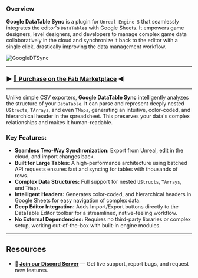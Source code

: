 ### Overview

**Google DataTable Sync** is a plugin for `Unreal Engine 5` that seamlessly integrates the editor's `DataTables` with Google Sheets. It empowers game designers, level designers, and developers to manage complex game data collaboratively in the cloud and synchronize it back to the editor with a single click, drastically improving the data management workflow.

![GoogleDTSync](https://github.com/user-attachments/assets/48bc5e8c-eab1-4b8e-9c4d-2591993c1e17)

---

### ► [🛒 Purchase on the Fab Marketplace](https://your-fab-link.com) ◄

---

Unlike simple CSV exporters, **Google DataTable Sync** intelligently analyzes the structure of your `DataTable`. It can parse and represent deeply nested `UStructs`, `TArrays`, and even `TMaps`, generating an intuitive, color-coded, and hierarchical header in the spreadsheet. This preserves your data's complex relationships and makes it human-readable.

### Key Features:

*   **Seamless Two-Way Synchronization:** Export from Unreal, edit in the cloud, and import changes back.
*   **Built for Large Tables:** A high-performance architecture using batched API requests ensures fast and syncing for tables with thousands of rows.
*   **Complex Data Structures:** Full support for nested `UStructs`, `TArrays`, and `TMaps`.
*   **Intelligent Headers:** Generates color-coded, and hierarchical headers in Google Sheets for easy navigation of complex data.
*   **Deep Editor Integration:** Adds Import/Export buttons directly to the DataTable Editor toolbar for a streamlined, native-feeling workflow.
*   **No External Dependencies:** Requires no third-party libraries or complex setup, working out-of-the-box with built-in engine modules.

---

## Resources

*   **💬 [Join our Discord Server](https://discord.gg/YOUR_INVITE_CODE)** — Get live support, report bugs, and request new features.

